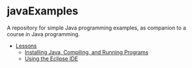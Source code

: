 # javaExamples

A repository for simple Java programming examples, as companion to a course in Java programming.

- [Lessons](./lessons)
    * [Installing Java, Compiling, and Running Programs](./lessons/02_java/)
    * [Using the Eclipse IDE](./lessons/03_eclipse/)